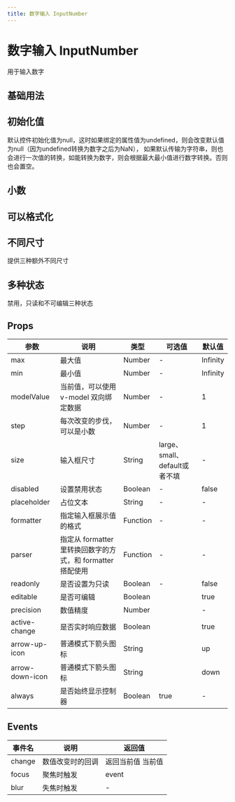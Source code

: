 ```yaml
---
title: 数字输入 InputNumber
---
```




# 数字输入 InputNumber

用于输入数字

## 基础用法

<preview path="./demo/InputNumber/Basic.vue"></preview>

## 初始化值

默认控件初始化值为null，这时如果绑定的属性值为undefined，则会改变默认值为null（因为undefined转换为数字之后为NaN），
如果默认传输为字符串，则也会进行一次值的转换，如能转换为数字，则会根据最大最小值进行数字转换。否则也会置空。

<preview path="./demo/InputNumber/Init.vue"></preview>

## 小数

<preview path="./demo/InputNumber/Number.vue"></preview>

## 可以格式化

<preview path="./demo/InputNumber/Format.vue"></preview>

## 不同尺寸

提供三种额外不同尺寸

<preview path="./demo/InputNumber/Size.vue"></preview>

## 多种状态

禁用，只读和不可编辑三种状态

<preview path="./demo/InputNumber/Status.vue"></preview>

## Props

| 参数            | 说明                                                       | 类型     | 可选值                        | 默认值   |
| --------------- | ---------------------------------------------------------- | -------- | ----------------------------- | -------- |
| max             | 最大值                                                     | Number   | -                             | Infinity |
| min             | 最小值                                                     | Number   | -                             | Infinity |
| modelValue      | 当前值，可以使用 v-model 双向绑定数据                      | Number   | -                             | 1        |
| step            | 每次改变的步伐，可以是小数                                 | Number   | -                             | 1        |
| size            | 输入框尺寸                                                 | String   | large、small、default或者不填 | -        |
| disabled        | 设置禁用状态                                               | Boolean  | -                             | false    |
| placeholder     | 占位文本                                                   | String   | -                             | -        |
| formatter       | 指定输入框展示值的格式                                     | Function | -                             | -        |
| parser          | 指定从 formatter 里转换回数字的方式，和 formatter 搭配使用 | Function | -                             | -        |
| readonly        | 是否设置为只读                                             | Boolean  | -                             | false    |
| editable        | 是否可编辑                                                 | Boolean  |                               | true     |
| precision       | 数值精度                                                   | Number   |                               | -        |
| active-change   | 是否实时响应数据                                           | Boolean  |                               | true     |
| arrow-up-icon   | 普通模式下箭头图标                                         | String   |                               | up       |
| arrow-down-icon | 普通模式下箭头图标                                         | String   |                               | down     |
| always          | 是否始终显示控制器                                         | Boolean  | true                          | -        |

## Events

| 事件名 | 说明             | 返回值            |
| ------ | ---------------- | ----------------- |
| change | 数值改变时的回调 | 返回当前值 当前值 |
| focus  | 聚焦时触发       | event             |
| blur   | 失焦时触发       | -                 |
